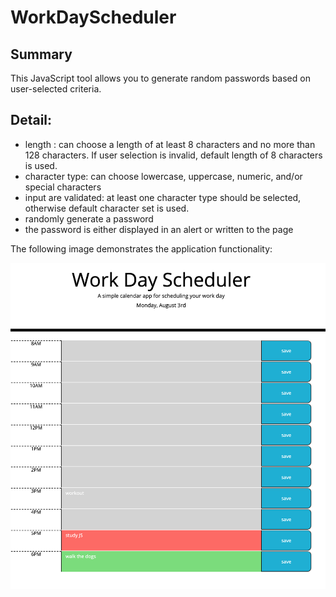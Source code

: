# WorkDayScheduler

## Summary

This JavaScript tool allows you to generate random passwords based on user-selected criteria. 

## Detail:
- length : can choose a length of at least 8 characters and no more than 128 characters. If user selection is invalid, default length of 8 characters is used.
- character type: can choose lowercase, uppercase, numeric, and/or special characters
-  input are validated: at least one character type should be selected, otherwise default character set is used.
- randomly generate a password 
- the password is either displayed in an alert or written to the page

The following image demonstrates the application functionality:

![password generator demo](./Assets/WorkDay-demo.png)


